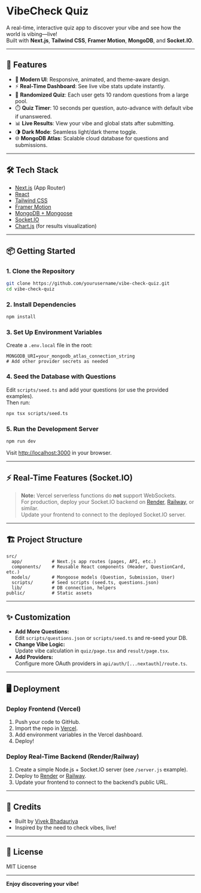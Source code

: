 # VibeCheck Quiz

A real-time, interactive quiz app to discover your vibe and see how the world is vibing—live!  
Built with **Next.js**, **Tailwind CSS**, **Framer Motion**, **MongoDB**, and **Socket.IO**.

---

## 🚀 Features

- 🎨 **Modern UI**: Responsive, animated, and theme-aware design.
- ⚡ **Real-Time Dashboard**: See live vibe stats update instantly.
- 🧠 **Randomized Quiz**: Each user gets 10 random questions from a large pool.
- ⏱️ **Quiz Timer**: 10 seconds per question, auto-advance with default vibe if unanswered.
- 📊 **Live Results**: View your vibe and global stats after submitting.
- 🌗 **Dark Mode**: Seamless light/dark theme toggle.
- 🌐 **MongoDB Atlas**: Scalable cloud database for questions and submissions.

---

## 🛠️ Tech Stack

- [Next.js](https://nextjs.org/) (App Router)
- [React](https://react.dev/)
- [Tailwind CSS](https://tailwindcss.com/)
- [Framer Motion](https://www.framer.com/motion/)
- [MongoDB + Mongoose](https://mongoosejs.com/)
- [Socket.IO](https://socket.io/)
- [Chart.js](https://www.chartjs.org/) (for results visualization)

---

## 📦 Getting Started

### 1. **Clone the Repository**

```bash
git clone https://github.com/yourusername/vibe-check-quiz.git
cd vibe-check-quiz
```

### 2. **Install Dependencies**

```bash
npm install
```

### 3. **Set Up Environment Variables**

Create a `.env.local` file in the root:

```
MONGODB_URI=your_mongodb_atlas_connection_string
# Add other provider secrets as needed
```

### 4. **Seed the Database with Questions**

Edit `scripts/seed.ts` and add your questions (or use the provided examples).  
Then run:

```bash
npx tsx scripts/seed.ts
```

### 5. **Run the Development Server**

```bash
npm run dev
```

Visit [http://localhost:3000](http://localhost:3000) in your browser.

---

## ⚡ Real-Time Features (Socket.IO)

> **Note:** Vercel serverless functions do **not** support WebSockets.  
> For production, deploy your Socket.IO backend on [Render](https://render.com/), [Railway](https://railway.app/), or similar.  
> Update your frontend to connect to the deployed Socket.IO server.

---

## 🏗️ Project Structure

```
src/
  app/           # Next.js app routes (pages, API, etc.)
  components/    # Reusable React components (Header, QuestionCard, etc.)
  models/        # Mongoose models (Question, Submission, User)
  scripts/       # Seed scripts (seed.ts, questions.json)
  lib/           # DB connection, helpers
public/          # Static assets
```

---

## ✨ Customization

- **Add More Questions:**  
  Edit `scripts/questions.json` or `scripts/seed.ts` and re-seed your DB.
- **Change Vibe Logic:**  
  Update vibe calculation in `quiz/page.tsx` and `result/page.tsx`.
- **Add Providers:**  
  Configure more OAuth providers in `api/auth/[...nextauth]/route.ts`.

---



## 🖥️ Deployment

### Deploy Frontend (Vercel)

1. Push your code to GitHub.
2. Import the repo in [Vercel](https://vercel.com/).
3. Add environment variables in the Vercel dashboard.
4. Deploy!

### Deploy Real-Time Backend (Render/Railway)

1. Create a simple Node.js + Socket.IO server (see `/server.js` example).
2. Deploy to [Render](https://render.com/) or [Railway](https://railway.app/).
3. Update your frontend to connect to the backend’s public URL.

---

## 🙏 Credits

- Built by [Vivek Bhadauriya](https://github.com/vivekbhadauriya)
- Inspired by the need to check vibes, live!

---

## 📄 License

MIT License

---

**Enjoy discovering your vibe!**